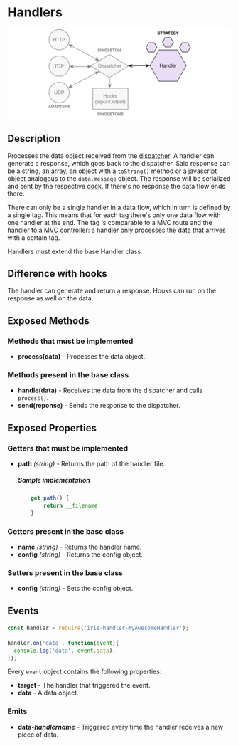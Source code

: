 # Handlers

![Handlers](https://raw.githubusercontent.com/gcba-iris/iris-tech-docs/master/images/architecture/handler.png)


## Description

Processes the data object received from the [dispatcher](dispatcher.md). A handler can generate a response, which goes back to the dispatcher. Said response can be a string, an array, an object with a `toString()` method or a javascript object analogous to the `data.message` object. The response will be serialized and sent by the respective [dock](docks.md). If there's no response the data flow ends there.

There can only be a single handler in a data flow, which in turn is defined by a single tag. This means that for each tag there's only one data flow with one handler at the end. The tag is comparable to a MVC route and the handler to a MVC controller: a handler only processes the data that arrives with a certain tag.

Handlers must extend the base Handler class.


## Difference with hooks

The handler can generate and return a response. Hooks can run on the response as well on the data.


## Exposed Methods

### Methods that must be implemented

- **process(data)** - Processes the data object.

### Methods present in the base class

- **handle(data)** - Receives the data from the dispatcher and calls `process()`.
- **send(reponse)** - Sends the response to the dispatcher.


## Exposed Properties

### Getters that must be implemented

- **path** *(string)* - Returns the path of the handler file.

    ##### Sample implementation

    ```javascript
        get path() {
            return __filename;
        }
    ```

### Getters present in the base class

- **name** *(string)* - Returns the handler name.
- **config** *(string)* - Returns the config object.

### Setters present in the base class

- **config** *(string)* - Sets the config object.


## Events

```javascript
const handler = require('iris-handler-myAwesomeHandler');

handler.on('data', function(event){
  console.log('data', event.data);
});
````

Every `event` object contains the following properties:

- **target** - The handler that triggered the event.
- **data** - A data object.

### Emits

- **data-*handlername*** - Triggered every time the handler receives a new piece of data.